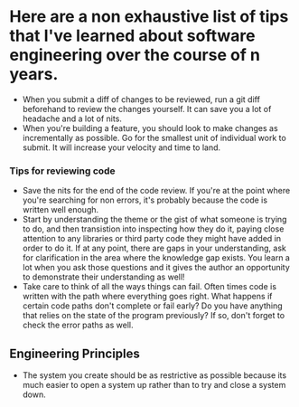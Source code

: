 # Here are a non exhaustive list of tips that I've learned about software engineering over the course of n years.

* When you submit a diff of changes to be reviewed, run a git diff beforehand to review the changes yourself.
It can save you a lot of headache and a lot of nits.
* When you're building a feature, you should look to make changes as incrementally as possible.
Go for the smallest unit of individual work to submit. It will increase your velocity and time to land.


### Tips for reviewing code
* Save the nits for the end of the code review. If you're at the point where you're searching for
non errors, it's probably because the code is written well enough.
* Start by understanding the theme or
the gist of what someone is trying to do, and then transistion into inspecting
how they do it, paying close attention to any libraries or third party code they
might have added in order to do it. If at any point, there are gaps in your
understanding, ask for clarification in the area where the knowledge gap exists.
You learn a lot when you ask those questions and it gives the author an opportunity
to demonstrate their understanding as well!
* Take care to think of all the ways things can fail. Often times code is written with the path where everything goes right.
What happens if certain code paths don't complete or fail early? Do you have anything that relies on the state of the program previously? 
If so, don't forget to check the error paths as well.


## Engineering Principles
* The system you create should be as restrictive as possible because its much easier to open a system up rather than to try and close a system down.
